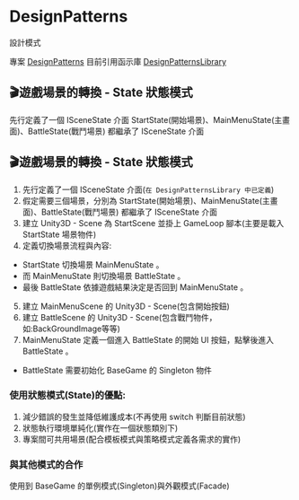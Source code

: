 # DesignPatterns
設計模式

專案 [DesignPatterns](https://github.com/edwiin1688/DesignPatterns) 目前引用函示庫 [DesignPatternsLibrary](https://github.com/edwiin1688/DesignPatternsLibrary)

## 🎬遊戲場景的轉換 - State 狀態模式
先行定義了一個 ISceneState 介面
StartState(開始場景)、MainMenuState(主畫面)、BattleState(戰鬥場景) 都繼承了 ISceneState 介面

## 🎬遊戲場景的轉換 - State 狀態模式
1. 先行定義了一個 ISceneState 介面(`在 DesignPatternsLibrary 中已定義`)
2. 假定需要三個場景，分別為 StartState(開始場景)、MainMenuState(主畫面)、BattleState(戰鬥場景) 都繼承了 ISceneState 介面
3. 建立 Unity3D - Scene 為  StartScene 並掛上 GameLoop 腳本(主要是載入 StartState 場景物件)
4. 定義切換場景流程與內容:
* StartState 切換場景 MainMenuState 。
* 而 MainMenuState 則切換場景 BattleState 。
* 最後 BattleState 依據遊戲結果決定是否回到 MainMenuState 。
5. 建立 MainMenuScene 的 Unity3D - Scene(包含開始按鈕)
6. 建立 BattleScene 的 Unity3D - Scene(包含戰鬥物件，如:BackGroundImage等等)
7. MainMenuState 定義一個進入 BattleState 的開始 UI 按鈕，點擊後進入 BattleState 。
* BattleState 需要初始化 BaseGame 的 Singleton 物件

### 使用狀態模式(State)的優點:
1. 減少錯誤的發生並降低維護成本(不再使用 switch 判斷目前狀態)
2. 狀態執行環境單純化(實作在一個狀態類別下)
3. 專案間可共用場景(配合模板模式與策略模式定義各需求的實作)

### 與其他模式的合作
使用到 BaseGame 的單例模式(Singleton)與外觀模式(Facade)

